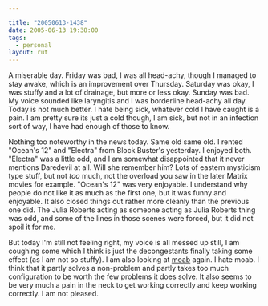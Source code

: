 ```yaml
---

title: "20050613-1438"
date: 2005-06-13 19:38:00
tags:
  - personal
layout: rut
---
```


<p>A miserable day.  Friday was bad, I was all head-achy, though
I managed to stay awake, which is an improvement over Thursday.
Saturday was okay, I was stuffy and a lot of drainage, but more
or less okay.  Sunday was bad.  My voice sounded like laryngitis
and I was borderline head-achy all day.  Today is not much better.
I hate being sick, whatever cold I have caught is a pain.  I am
pretty sure its just a cold though, I am sick, but not in an
infection sort of way, I have had enough of those to know.</p>

<p>Nothing too noteworthy in the news today. Same old same old.
I rented "Ocean's 12" and "Electra" from Block Buster's yesterday.
I enjoyed both.  "Electra" was a little odd, and I am somewhat
disappointed that it never mentions Daredevil at all.  Will she
remember him?  Lots of eastern mysticism type stuff, but not
<em>too</em> much, not the overload you saw in the later Matrix
movies for example.  "Ocean's 12" was very enjoyable.  I understand
why people do not like it as much as the first one, but it was funny
and enjoyable.  It also closed things out rather more cleanly than
the previous one did.  The Julia Roberts acting as someone acting as
Julia Roberts thing was odd, and some of the lines in those scenes
were forced, but it did not spoil it for me.</p>

<p>But today I'm still not feeling right, my voice
is all messed up still, I am coughing some which I
think is just the decongestants finally taking some
effect (as I am not so stuffy).  I am also looking at <a href="http://clusterresources.com/products/mwm/">moab</a> again.
I hate moab.  I think that it partly solves a non-problem and
partly takes too much configuration to be worth the few problems it
does solve.  It also seems to be very much a pain in the neck to get
working correctly and keep working correctly.  I am not pleased.</p>

